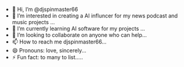 - 👋 Hi, I’m @djspinmaster66
- 👀 I’m interested in creating a AI influncer for my news podcast and music projects ...
- 🌱 I’m currently learning AI software for my projects ...
- 💞️ I’m looking to collaborate on anyone who can help...
- 📫 How to reach me djspinmaster66...
- 😄 Pronouns: love, sincerely...
- ⚡ Fun fact: to many to list.....

<!---
djspinmaster66/djspinmaster66 is a ✨ special ✨ repository because its `README.md` (this file) appears on your GitHub profile.
You can click the Preview link to take a look at your changes.
--->
